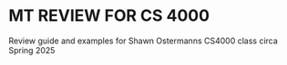 # MT REVIEW FOR CS 4000

Review guide and examples for Shawn Ostermanns CS4000 class circa Spring 2025
